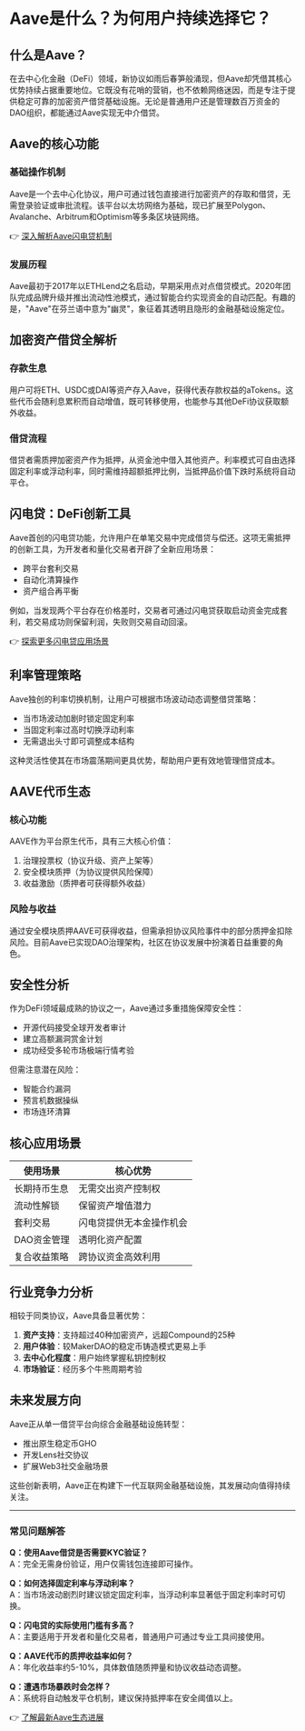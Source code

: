 # Aave是什么？为何用户持续选择它？

## 什么是Aave？

在去中心化金融（DeFi）领域，新协议如雨后春笋般涌现，但Aave却凭借其核心优势持续占据重要地位。它既没有花哨的营销，也不依赖网络迷因，而是专注于提供稳定可靠的加密资产借贷基础设施。无论是普通用户还是管理数百万资金的DAO组织，都能通过Aave实现无中介借贷。

## Aave的核心功能

### 基础操作机制
Aave是一个去中心化协议，用户可通过钱包直接进行加密资产的存取和借贷，无需登录验证或审批流程。该平台以太坊网络为基础，现已扩展至Polygon、Avalanche、Arbitrum和Optimism等多条区块链网络。

👉 [深入解析Aave闪电贷机制](https://bit.ly/okx_welcome)

### 发展历程
Aave最初于2017年以ETHLend之名启动，早期采用点对点借贷模式。2020年团队完成品牌升级并推出流动性池模式，通过智能合约实现资金的自动匹配。有趣的是，"Aave"在芬兰语中意为"幽灵"，象征着其透明且隐形的金融基础设施定位。

## 加密资产借贷全解析

### 存款生息
用户可将ETH、USDC或DAI等资产存入Aave，获得代表存款权益的aTokens。这些代币会随利息累积而自动增值，既可转移使用，也能参与其他DeFi协议获取额外收益。

### 借贷流程
借贷者需质押加密资产作为抵押，从资金池中借入其他资产。利率模式可自由选择固定利率或浮动利率，同时需维持超额抵押比例，当抵押品价值下跌时系统将自动平仓。

## 闪电贷：DeFi创新工具

Aave首创的闪电贷功能，允许用户在单笔交易中完成借贷与偿还。这项无需抵押的创新工具，为开发者和量化交易者开辟了全新应用场景：
- 跨平台套利交易
- 自动化清算操作
- 资产组合再平衡

例如，当发现两个平台存在价格差时，交易者可通过闪电贷获取启动资金完成套利，若交易成功则保留利润，失败则交易自动回滚。

👉 [探索更多闪电贷应用场景](https://bit.ly/okx_welcome)

## 利率管理策略

Aave独创的利率切换机制，让用户可根据市场波动动态调整借贷策略：
- 当市场波动加剧时锁定固定利率
- 当固定利率过高时切换浮动利率
- 无需退出头寸即可调整成本结构

这种灵活性使其在市场震荡期间更具优势，帮助用户更有效地管理借贷成本。

## AAVE代币生态

### 核心功能
AAVE作为平台原生代币，具有三大核心价值：
1. 治理投票权（协议升级、资产上架等）
2. 安全模块质押（为协议提供风险保障）
3. 收益激励（质押者可获得额外收益）

### 风险与收益
通过安全模块质押AAVE可获得收益，但需承担协议风险事件中的部分质押金扣除风险。目前Aave已实现DAO治理架构，社区在协议发展中扮演着日益重要的角色。

## 安全性分析

作为DeFi领域最成熟的协议之一，Aave通过多重措施保障安全性：
- 开源代码接受全球开发者审计
- 建立高额漏洞赏金计划
- 成功经受多轮市场极端行情考验

但需注意潜在风险：
- 智能合约漏洞
- 预言机数据操纵
- 市场连环清算

## 核心应用场景

| 使用场景          | 核心优势                  |
|-------------------|-------------------------|
| 长期持币生息      | 无需交出资产控制权       |
| 流动性解锁        | 保留资产增值潜力         |
| 套利交易          | 闪电贷提供无本金操作机会 |
| DAO资金管理       | 透明化资产配置           |
| 复合收益策略      | 跨协议资金高效利用       |

## 行业竞争力分析

相较于同类协议，Aave具备显著优势：
1. **资产支持**：支持超过40种加密资产，远超Compound的25种
2. **用户体验**：较MakerDAO的稳定币铸造模式更易上手
3. **去中心化程度**：用户始终掌握私钥控制权
4. **市场验证**：经历多个牛熊周期考验

## 未来发展方向

Aave正从单一借贷平台向综合金融基础设施转型：
- 推出原生稳定币GHO
- 开发Lens社交协议
- 扩展Web3社交金融场景

这些创新表明，Aave正在构建下一代互联网金融基础设施，其发展动向值得持续关注。

---

### 常见问题解答

**Q：使用Aave借贷是否需要KYC验证？**  
A：完全无需身份验证，用户仅需钱包连接即可操作。

**Q：如何选择固定利率与浮动利率？**  
A：当市场波动剧烈时建议锁定固定利率，当浮动利率显著低于固定利率时可切换。

**Q：闪电贷的实际使用门槛有多高？**  
A：主要适用于开发者和量化交易者，普通用户可通过专业工具间接使用。

**Q：AAVE代币的质押收益率如何？**  
A：年化收益率约5-10%，具体数值随质押量和协议收益动态调整。

**Q：遭遇市场暴跌时会怎样？**  
A：系统将自动触发平仓机制，建议保持抵押率在安全阈值以上。

👉 [了解最新Aave生态进展](https://bit.ly/okx_welcome)